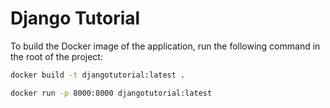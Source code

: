 # Django Tutorial


To build the Docker image of the application, run the following command in the root of the project:
```bash
docker build -t djangotutorial:latest .

docker run -p 8000:8000 djangotutorial:latest
